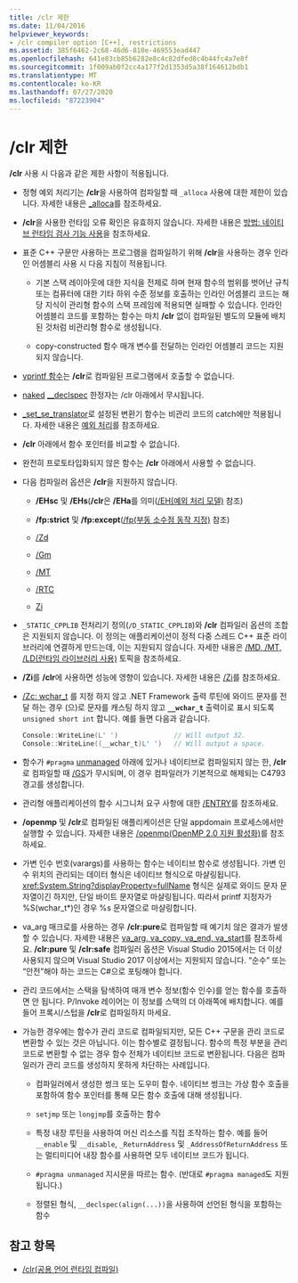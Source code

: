 ```yaml
---
title: /clr 제한
ms.date: 11/04/2016
helpviewer_keywords:
- /clr compiler option [C++], restrictions
ms.assetid: 385f6462-2c68-46d6-810e-469553ead447
ms.openlocfilehash: 641e83cb85b6282e8c4c82dfed8c4b44fc4a7e8f
ms.sourcegitcommit: 1f009ab0f2cc4a177f2d1353d5a38f164612bdb1
ms.translationtype: MT
ms.contentlocale: ko-KR
ms.lasthandoff: 07/27/2020
ms.locfileid: "87223904"
---
```

# <a name="clr-restrictions"></a>/clr 제한

**/clr** 사용 시 다음과 같은 제한 사항이 적용됩니다.

- 정형 예외 처리기는 **/clr**을 사용하여 컴파일할 때 `_alloca` 사용에 대한 제한이 있습니다. 자세한 내용은 [_alloca](../../c-runtime-library/reference/alloca.md)를 참조하세요.

- **/clr**을 사용한 런타임 오류 확인은 유효하지 않습니다. 자세한 내용은 [방법: 네이티브 런타임 검사 기능 사용](/visualstudio/debugger/how-to-use-native-run-time-checks)을 참조하세요.

- 표준 C++ 구문만 사용하는 프로그램을 컴파일하기 위해 **/clr**을 사용하는 경우 인라인 어셈블리 사용 시 다음 지침이 적용됩니다.

  - 기본 스택 레이아웃에 대한 지식을 전제로 하며 현재 함수의 범위를 벗어난 규칙 또는 컴퓨터에 대한 기타 하위 수준 정보를 호출하는 인라인 어셈블리 코드는 해당 지식이 관리형 함수의 스택 프레임에 적용되면 실패할 수 있습니다. 인라인 어셈블리 코드를 포함하는 함수는 마치 **/clr** 없이 컴파일된 별도의 모듈에 배치된 것처럼 비관리형 함수로 생성됩니다.

  - copy-constructed 함수 매개 변수를 전달하는 인라인 어셈블리 코드는 지원되지 않습니다.

- [vprintf 함수](../../c-runtime-library/vprintf-functions.md)는 **/clr**로 컴파일된 프로그램에서 호출할 수 없습니다.

- [naked](../../cpp/naked-cpp.md) [__declspec](../../cpp/declspec.md) 한정자는 /clr 아래에서 무시됩니다.

- [_set_se_translator](../../c-runtime-library/reference/set-se-translator.md)로 설정된 변환기 함수는 비관리 코드의 catch에만 적용됩니다. 자세한 내용은 [예외 처리](../../extensions/exception-handling-cpp-component-extensions.md)를 참조하세요.

- **/clr** 아래에서 함수 포인터를 비교할 수 없습니다.

- 완전히 프로토타입화되지 않은 함수는 **/clr** 아래에서 사용할 수 없습니다.

- 다음 컴파일러 옵션은 **/clr**을 지원하지 않습니다.

  - **/EHsc** 및 **/EHs**(**/clr**은 **/EHa**를 의미([/EH(예외 처리 모델)](eh-exception-handling-model.md) 참조)

  - **/fp:strict** 및 **/fp:except**([/fp(부동 소수점 동작 지정)](fp-specify-floating-point-behavior.md) 참조)

  - [/Zd](z7-zi-zi-debug-information-format.md)

  - [/Gm](gm-enable-minimal-rebuild.md)

  - [/MT](md-mt-ld-use-run-time-library.md)

  - [/RTC](rtc-run-time-error-checks.md)

  - [Zi](z7-zi-zi-debug-information-format.md)

- `_STATIC_CPPLIB` 전처리기 정의(`/D_STATIC_CPPLIB`)와 **/clr** 컴파일러 옵션의 조합은 지원되지 않습니다. 이 정의는 애플리케이션이 정적 다중 스레드 C++ 표준 라이브러리에 연결하게 만드는데, 이는 지원되지 않습니다. 자세한 내용은 [/MD, /MT, /LD(런타임 라이브러리 사용)](md-mt-ld-use-run-time-library.md) 토픽을 참조하세요.

- **/Zi**를 **/clr**에 사용하면 성능에 영향이 있습니다. 자세한 내용은 [/Zi](z7-zi-zi-debug-information-format.md)를 참조하세요.

- [/Zc: wchar_t](zc-wchar-t-wchar-t-is-native-type.md) 를 지정 하지 않고 .NET Framework 출력 루틴에 와이드 문자를 전달 하는 경우 (으)로 문자를 캐스팅 하지 않고 **`__wchar_t`** 출력이로 표시 되도록 `unsigned short int` 합니다. 예를 들면 다음과 같습니다.

    ```cpp
    Console::WriteLine(L' ')              // Will output 32.
    Console::WriteLine((__wchar_t)L' ')   // Will output a space.
    ```

- 함수가 `#pragma` [unmanaged](../../preprocessor/managed-unmanaged.md) 아래에 있거나 네이티브로 컴파일되지 않는 한, **/clr**로 컴파일할 때 [/GS](gs-buffer-security-check.md)가 무시되며, 이 경우 컴파일러가 기본적으로 해제되는 C4793 경고를 생성합니다.

- 관리형 애플리케이션의 함수 시그니처 요구 사항에 대한 [/ENTRY](entry-entry-point-symbol.md)를 참조하세요.

- **/openmp** 및 **/clr**로 컴파일된 애플리케이션은 단일 appdomain 프로세스에서만 실행할 수 있습니다.  자세한 내용은 [/openmp(OpenMP 2.0 지원 활성화)](openmp-enable-openmp-2-0-support.md)를 참조하세요.

- 가변 인수 번호(varargs)를 사용하는 함수는 네이티브 함수로 생성됩니다. 가변 인수 위치의 관리되는 데이터 형식은 네이티브 형식으로 마샬링됩니다. <xref:System.String?displayProperty=fullName> 형식은 실제로 와이드 문자 문자열이긴 하지만, 단일 바이트 문자열로 마샬링됩니다. 따라서 printf 지정자가 %S(wchar_t*)인 경우 %s 문자열으로 마샬링합니다.

- va_arg 매크로를 사용하는 경우 **/clr:pure**로 컴파일할 때 예기치 않은 결과가 발생할 수 있습니다. 자세한 내용은 [va_arg, va_copy, va_end, va_start](../../c-runtime-library/reference/va-arg-va-copy-va-end-va-start.md)를 참조하세요. **/clr:pure** 및 **/clr:safe** 컴파일러 옵션은 Visual Studio 2015에서는 더 이상 사용되지 않으며 Visual Studio 2017 이상에서는 지원되지 않습니다. “순수” 또는 “안전”해야 하는 코드는 C#으로 포팅해야 합니다.

- 관리 코드에서는 스택을 탐색하여 매개 변수 정보(함수 인수)를 얻는 함수를 호출하면 안 됩니다. P/Invoke 레이어는 이 정보를 스택의 더 아래쪽에 배치합니다.  예를 들어 프록시/스텁을 **/clr**로 컴파일하지 마세요.

- 가능한 경우에는 함수가 관리 코드로 컴파일되지만, 모든 C++ 구문을 관리 코드로 변환할 수 있는 것은 아닙니다.  이는 함수별로 결정됩니다. 함수의 특정 부분을 관리 코드로 변환할 수 없는 경우 함수 전체가 네이티브 코드로 변환됩니다. 다음은 컴파일러가 관리 코드를 생성하지 못하게 차단하는 사례입니다.

  - 컴파일러에서 생성한 썽크 또는 도우미 함수. 네이티브 썽크는 가상 함수 호출을 포함하여 함수 포인터를 통해 모든 함수 호출에 대해 생성됩니다.

  - `setjmp` 또는 `longjmp`를 호출하는 함수

  - 특정 내장 루틴을 사용하여 머신 리소스를 직접 조작하는 함수. 예를 들어 `__enable` 및 `__disable`, `_ReturnAddress` 및 `_AddressOfReturnAddress` 또는 멀티미디어 내장 함수를 사용하면 모두 네이티브 코드가 됩니다.

  - `#pragma unmanaged` 지시문을 따르는 함수. (반대로 `#pragma managed`도 지원됩니다.)

  - 정렬된 형식, `__declspec(align(...))`을 사용하여 선언된 형식을 포함하는 함수

## <a name="see-also"></a>참고 항목

- [/clr(공용 언어 런타임 컴파일)](clr-common-language-runtime-compilation.md)
